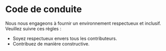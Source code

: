 # Code de conduite

Nous nous engageons à fournir un environnement respectueux et inclusif. Veuillez suivre ces règles :

- Soyez respectueux envers tous les contributeurs.
- Contribuez de manière constructive.
